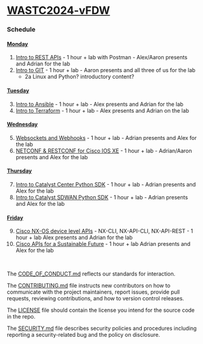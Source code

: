 # [WASTC2024-vFDW](https://drive.google.com/file/d/1vOEO6-PxyzpqRCuSVPDGWBFUtkD7bonb/view?pli=1)



### Schedule

#### [Monday](https://github.com/CiscoDevNet/WASTC2024-vFDW/tree/main/1-Monday)
1. [Intro to REST APIs](https://github.com/CiscoDevNet/WASTC2024-vFDW/tree/main/1-Monday/Intro-to-REST-APIs) - 1 hour + lab with Postman - Alex/Aaron presents and Adrian for the lab
2. [Intro to GIT](https://github.com/CiscoDevNet/WASTC2024-vFDW/tree/main/1-Monday/Intro-to-Git) - 1 hour + lab - Aaron presents and all three of us for the lab
   * 2a Linux and Python? introductory content?


#### [Tuesday](https://github.com/CiscoDevNet/WASTC2024-vFDW/tree/main/2-Tuesday)
3. [Intro to Ansible](https://github.com/CiscoDevNet/WASTC2024-vFDW/tree/main/2-Tuesday/Intro-to-Ansible) - 1 hour + lab - Alex presents and Adrian for the lab
4. [Intro to Terraform](https://github.com/CiscoDevNet/WASTC2024-vFDW/tree/main/2-Tuesday/Intro-to-Terraform) - 1 hour + lab - Alex presents and Adrian on the lab


#### [Wednesday](https://github.com/CiscoDevNet/WASTC2024-vFDW/tree/main/3-Wednesday)
5. [Websockets and Webhooks](https://github.com/CiscoDevNet/WASTC2024-vFDW/tree/main/3-Wednesday/Websockets-and-Webhooks) - 1 hour + lab - Adrian presents and Alex for the lab
6. [NETCONF & RESTCONF for Cisco IOS XE](https://github.com/CiscoDevNet/WASTC2024-vFDW/tree/main/3-Wednesday/NETCONF-and-RESTCONF) - 1 hour + lab - Adrian/Aaron presents and Alex for the lab


#### [Thursday](https://github.com/CiscoDevNet/WASTC2024-vFDW/tree/main/4-Thursday)
7. [Intro to Catalyst Center Python SDK](https://github.com/CiscoDevNet/WASTC2024-vFDW/tree/main/4-Thursday/Intro-to-Catalyst-Center-Python-SDK) - 1 hour + lab - Adrian presents and Alex for the lab
8. [Intro to Catalyst SDWAN Python SDK](https://github.com/CiscoDevNet/WASTC2024-vFDW/tree/main/4-Thursday/Intro-to-Catalyst-SDWAN-Python-SDK) - 1 hour + lab - Adrian presents and Alex for the lab


#### [Friday](https://github.com/CiscoDevNet/WASTC2024-vFDW/tree/main/5-Friday)
9. [Cisco NX-OS device level APIs](https://github.com/CiscoDevNet/WASTC2024-vFDW/tree/main/5-Friday/Cisco-NX-OS-device-level-APIs) - NX-CLI, NX-API-CLI, NX-API-REST - 1 hour + lab Alex presents and Adrian for the lab
10. [Cisco APIs for a Sustainable Future](https://github.com/CiscoDevNet/WASTC2024-vFDW/tree/main/5-Friday/Cisco-APIs-for-a-Sustainable-Future) - 1 hour + lab Adrian presents and Alex for the lab


<br>


The [CODE_OF_CONDUCT.md](https://github.com/CiscoDevNet/WASTC2024-vFDW/blob/main/CODE_OF_CONDUCT.md) reflects our standards for interaction. 

The [CONTRIBUTING.md](https://github.com/CiscoDevNet/WASTC2024-vFDW/blob/main/CONTRIBUTING.md) file instructs new contributors on how to communicate with the project maintainers, report issues, provide pull requests, reviewing contributions, and how to version control releases.

The [LICENSE](https://github.com/CiscoDevNet/WASTC2024-vFDW/blob/main/LICENSE) file should contain the license you intend for the source code in the repo. 

The [SECURITY.md](https://github.com/CiscoDevNet/WASTC2024-vFDW/blob/main/SECURITY.md) file describes security policies and procedures including reporting a security-related bug and the policy on disclosure. 
